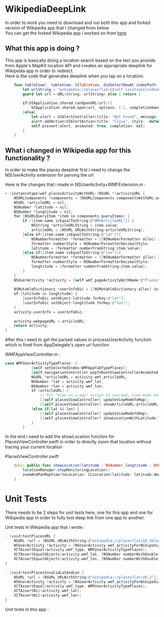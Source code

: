 # WikipediaDeepLink
In order to work you need to download and run both this app and forked version of Wikipedia app that i changed from below
<br/>
You can get the forked Wikipedia app i worked on from [here](https://github.com/barbayrak/wikipedia-ios)

## What this app is doing ?
This app is basically doing a location search based on the text you provide from Apple's MapKit location API and creates
an appropriate deeplink for Wikipedia app in order to redirect.
<br/>
Here is the code that generates deeplink when you tap on a location:
```swift
    func tableView(_ tableView: UITableView, didSelectRowAt indexPath: IndexPath) {
        let urlString = "wikipedia://places?lat=\(self.locations[indexPath.row].latitude)&lon=\(self.locations[indexPath.row].longtitude)"
        guard let url = URL(string: urlString) else { return }
        
        if(UIApplication.shared.canOpenURL(url)){
            UIApplication.shared.open(url, options: [:], completionHandler: nil)
        }else{
            let alert = UIAlertController(title: "Not Found", message: "No Wikipedia app found on this device. Please check that you have Wikipedia app installed on this device", preferredStyle: .alert)
            alert.addAction(UIAlertAction(title: "Close", style: .default, handler: nil))
            self.present(alert, animated: true, completion: nil)
        }
    }
```
## What i changed in Wikipedia app for this functionality ?

In order to make the places deeplink first i need to change the NSUserActivity extension for parsing the url

Here is the changes that i made in NSUserActivity+WMFExtension.m :
```objective-c
+ (instancetype)wmf_placesActivityWithURL:(NSURL *)activityURL {
    NSURLComponents *components = [NSURLComponents componentsWithURL:activityURL resolvingAgainstBaseURL:NO];
    NSURL *articleURL = nil;
    NSNumber *latitude = nil;
    NSNumber *longtitude = nil;
    for (NSURLQueryItem *item in components.queryItems) {
        if ([item.name isEqualToString:@"WMFArticleURL"]) {
            NSString *articleURLString = item.value;
            articleURL = [NSURL URLWithString:articleURLString];
        }else if([item.name isEqualToString:@"lat"]){
            NSNumberFormatter *formatter = [[NSNumberFormatter alloc] init];
            formatter.numberStyle = NSNumberFormatterDecimalStyle;
            latitude = [formatter numberFromString:item.value];
        }else if([item.name isEqualToString:@"lon"]){
            NSNumberFormatter *formatter = [[NSNumberFormatter alloc] init];
            formatter.numberStyle = NSNumberFormatterDecimalStyle;
            longtitude = [formatter numberFromString:item.value];
        }
    }
    NSUserActivity *activity = [self wmf_pageActivityWithName:@"Places"];
    
    NSMutableDictionary *userInfoDic = [[NSMutableDictionary alloc] initWithDictionary:activity.userInfo];
    if (latitude && longtitude) {
        [userInfoDic setObject:latitude forKey:@"lat"];
        [userInfoDic setObject:longtitude forKey:@"lon"];
    }
    activity.userInfo = userInfoDic;
    
    activity.webpageURL = articleURL;
    return activity;
}
```

After this i need to get the parsed values in processUserActivity function which is fired from AppDelegate's open url function

WMFAppViewController.m :
```objective-c
case WMFUserActivityTypePlaces: {
            [self setSelectedIndex:WMFAppTabTypePlaces];
            [self.navigationController popToRootViewControllerAnimated:animated];
            NSURL *articleURL = activity.wmf_articleURL;
            NSNumber *lat = activity.wmf_lat;
            NSNumber *lon = activity.wmf_lon;
            if (articleURL) {
                // For "View on a map" action to succeed, view mode has to be set to map.
                [[self placesViewController] updateViewModeToMap];
                [[self placesViewController] showArticleURL:articleURL];
            }else if(lat && lon) {
                [[self placesViewController] updateViewModeToMap];
                [[self placesViewController] showLocationWithLatitude:lat longtitude:lon];
            }
        }
```

In the end i need to add the showLocation function for PlacesViewController.swift in order to directly zoom that location without tracing your current location

PlacesViewController.swift
```swift
    @objc public func showLocation(latitude : NSNumber,longtitude : NSNumber){
        locationManager.stopMonitoringLocation()
        zoomAndPanMapView(toLocation: CLLocation(latitude: latitude.doubleValue, longitude: longtitude.doubleValue));
    }
```

# Unit Tests
There needs to be 2 steps for unit tests here, one for this app and one for Wikipedia app in order to fully test deep link from one app to another.

Unit tests in Wikipedia app that i wrote : 

```objective-c
- (void)testPlacesURL {
    NSURL *url = [NSURL URLWithString:@"wikipedia://places?lat=10.2&lon=-5.8"];
    NSUserActivity *activity = [NSUserActivity wmf_activityForWikipediaScheme:url];
    XCTAssertEqual(activity.wmf_type, WMFUserActivityTypePlaces);
    XCTAssertEqualObjects(activity.wmf_lat, [NSNumber numberWithDouble:10.2]);
    XCTAssertEqualObjects(activity.wmf_lon, [NSNumber numberWithDouble:-5.8]);
}
    
- (void)testPlacesInvalidLatAndLon {
    NSURL *url = [NSURL URLWithString:@"wikipedia://places?lat=10.2"];
    NSUserActivity *activity = [NSUserActivity wmf_activityForWikipediaScheme:url];
    XCTAssertEqual(activity.wmf_type, WMFUserActivityTypePlaces);
    XCTAssertNil(activity.wmf_lat);
    XCTAssertNil(activity.wmf_lon);
}
```

Unit tests in this app :

```swift

```


